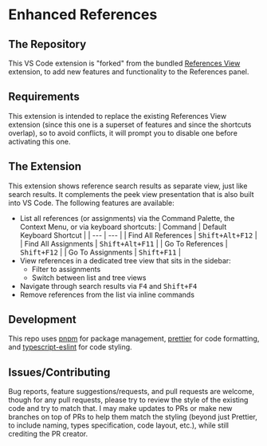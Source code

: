 # Enhanced References

## The Repository

This VS Code extension is "forked" from the bundled [References View](https://github.com/microsoft/vscode/tree/main/extensions/enhanced-references) extension, to add new features and functionality to the References panel.

## Requirements

This extension is intended to replace the existing References View extension (since this one is a superset of features and since the shortcuts overlap), so to avoid conflicts, it will prompt you to disable one before activating this one.

## The Extension

This extension shows reference search results as separate view, just like search results. It complements the peek view presentation that is also built into VS Code. The following features are available:

- List all references (or assignments) via the Command Palette, the Context Menu, or via keyboard shortcuts:
  | Command | Default Keyboard Shortcut |
  | --- | --- |
  | Find All References | <kbd>Shift+Alt+F12</kbd> |
  | Find All Assignments | <kbd>Shift+Alt+F11</kbd> |
  | Go To References | <kbd>Shift+F12</kbd> |
  | Go To Assignments | <kbd>Shift+F11</kbd> |
- View references in a dedicated tree view that sits in the sidebar:
  - Filter to assignments
  - Switch between list and tree views
- Navigate through search results via <kbd>F4</kbd> and <kbd>Shift+F4</kbd>
- Remove references from the list via inline commands

## Development

This repo uses [pnpm](https://pnpm.io/) for package management, [prettier](https://prettier.io/) for code formatting, and [typescript-eslint](https://typescript-eslint.io/) for code styling.

## Issues/Contributing

Bug reports, feature suggestions/requests, and pull requests are welcome, though for any pull requests, please try to review the style of the existing code and try to match that. I may make updates to PRs or make new branches on top of PRs to help them match the styling (beyond just Prettier, to include naming, types specification, code layout, etc.), while still crediting the PR creator.

